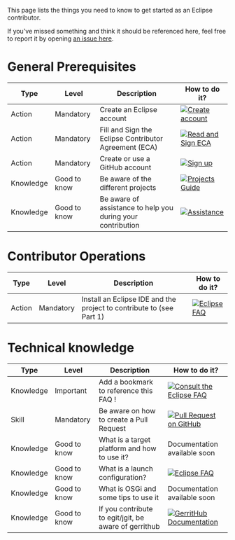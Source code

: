 This page lists the things you need to know to get started as an Eclipse contributor. 

If you've missed something and think it should be referenced here, feel free to report it by opening [an issue here](https://github.com/eclipse-ide/.github/issues). 

# General Prerequisites

| Type   | Level     | Description                                                 | How to do it?                              |
|--------|-----------|-------------------------------------------------------------|-------------------------------------------|
| Action | Mandatory | Create an Eclipse account                                   | [![Create account](https://img.shields.io/badge/Create%20Account-Eclipse-orange?logo=eclipse&style=flat-square)](https://accounts.eclipse.org/user/register?destination=user/login)  |
| Action | Mandatory | Fill and Sign the Eclipse Contributor Agreement (ECA)       | [![Read and Sign ECA](https://img.shields.io/badge/Read%20and%20Sign-ECA-blue?logo=eclipse&style=flat-square)](https://www.eclipse.org/legal/ECA.php/#related-links)  |
| Action | Mandatory | Create or use a GitHub account                              | [![Sign up](https://img.shields.io/badge/Create%20Account-GitHub-black?logo=github&style=flat-square)](https://github.com/signup) |
| Knowledge | Good to know | Be aware of the different projects | [![Projects Guide](https://img.shields.io/badge/Projects%20Guide-Eclipse%20IDE-blue?logo=eclipse)](https://github.com/eclipse-ide/.github/blob/main/projects.md) |
| Knowledge | Good to know | Be aware of assistance to help you during your contribution  | [![Assistance](https://img.shields.io/badge/Ask_for_assistance-red?style=for-the-badge&logo=eclipseide)](https://github.com/eclipse-ide/.github/blob/main/help.md) |


# Contributor Operations

| Type   | Level     | Description                                                 | How to do it?                                      |
|--------|-----------|-------------------------------------------------------------|---------------------------------------------------|
| Action | Mandatory | Install an Eclipse IDE and the project to contribute to (see Part 1)    |[![Eclipse FAQ](https://img.shields.io/badge/Eclipse%20FAQ-Launch%20Configuration-blue?logo=eclipse)](https://github.com/eclipse-platform/eclipse.platform/blob/master/docs/FAQ/FAQ_What_is_a_launch_configuration.md) |


# Technical knowledge

| Type          | Level       | Description                                      | How to do it?                                      |
|---------------|-------------|--------------------------------------------------|---------------------------------------------------|
| Knowledge | Important | Add a bookmark to reference this FAQ !         |    [![Consult the Eclipse FAQ](https://img.shields.io/badge/Eclipse%20FAQ-The%20Official%20FAQ-8A2BE2?logo=eclipse)](https://github.com/eclipse-platform/eclipse.platform/blob/master/docs/FAQ/The_Official_Eclipse_FAQs.md#The-Eclipse-Community)    |
| Skill | Mandatory | Be aware on how to create a Pull Request           |    [![Pull Request on GitHub](https://img.shields.io/badge/Pull%20Request-GitHub-black?logo=github)](https://docs.github.com/fr/pull-requests/collaborating-with-pull-requests/proposing-changes-to-your-work-with-pull-requests/creating-a-pull-request)            |
| Knowledge   | Good to know   | What is a target platform and how to use it?    |   Documentation available soon                                               |
| Knowledge   | Good to know   | What is a launch configuration?           | [![Eclipse FAQ](https://img.shields.io/badge/Eclipse%20FAQ-Launch%20Configuration-8A2BE2?logo=eclipse)](https://github.com/eclipse-platform/eclipse.platform/blob/master/docs/FAQ/FAQ_What_is_a_launch_configuration.md)                                          |
| Knowledge   | Good to know   | What is OSGi and some tips to use it            |   Documentation available soon                                               |
| Knowledge   | Good to know   |If you contribute to egit/jgit, be aware of gerrithub |   [![GerritHub Documentation](https://img.shields.io/badge/GerritHub-Documentation-green?logo=gerrit)](https://review.gerrithub.io/Documentation/intro-quick.html)           |



